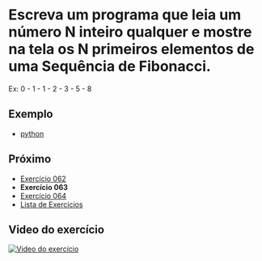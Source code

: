 # Escreva um programa que leia um número N inteiro qualquer e mostre na tela os N primeiros elementos de uma Sequência de Fibonacci.

Ex: 0 - 1 - 1 - 2 - 3 - 5 - 8

## Exemplo

- [python](python)

## Próximo

- [Exercício 062](../062)
- **Exercício 063**
- [Exercício 064](../064)
- [Lista de Exercicios](../)

## Video do exercício

[![Video do exercício](https://img.youtube.com/vi/w7yn1_Mfu0E/maxresdefault.jpg)](https://youtu.be/w7yn1_Mfu0E)